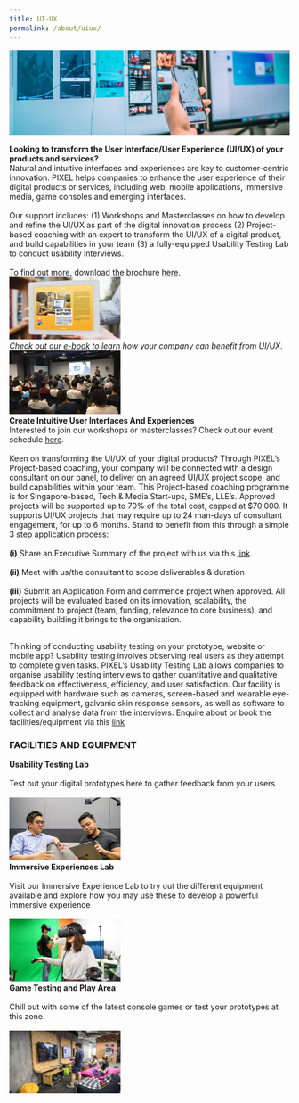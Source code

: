 ```yaml
---
title: UI-UX
permalink: /about/uiux/
---
```

![1](/images/ui-ux/UI-UX_Banner_1440-x-435-V4.png)

<div class="row">
  <div class="column4">
    <b>Looking to transform the User Interface/User Experience (UI/UX) of your products and services?</b><br><div class="spacer"> </div>
Natural and intuitive interfaces and experiences are key to customer-centric innovation. PIXEL helps companies to enhance the user experience of their digital products or services, including web, mobile applications, immersive media, game consoles and emerging interfaces.<br><br>
Our support includes: (1) Workshops and Masterclasses on how to develop and refine the UI/UX as part of the digital innovation process (2) Project-based coaching with an expert to transform the UI/UX of a digital product, and build capabilities in your team (3) a fully-equipped Usability Testing Lab to conduct usability interviews.<br><br>To find out more, download the brochure <a href="/files/PIXEL Brochure_UIUX.pdf" target="_blank">here</a>.

  </div>
  <div class="column5">
    <a href="/files/The_SME_Guide_to_DT_UIUX_DS-(FA).pdf" target="_blank"><img src="/images/design-thinking/04PIXELStarterKitImg.png" width="200"></a><br>
  <i>Check out our <a href="/files/The_SME_Guide_to_DT_UIUX_DS-(FA).pdf" target="_blank" >e-book</a> to learn how your company can benefit from UI/UX.</i><br>
  </div>
       </div>
<div class="row"><div class="spacer1"> </div></div>       
<div class="row">
  <div class="column4">
    <img src="/images/ui-ux/voiceinterface1.jpg" width="200">
  </div>
  <div class="column5">
    <b>Create Intuitive User Interfaces And Experiences</b><br>
    <div class="spacer"> </div>
    Interested to join our workshops or masterclasses? Check out our event schedule <a href="/events/">here</a>.<br><br>
         Keen on transforming the UI/UX of your digital products? Through PIXEL’s Project-based coaching, your company will be connected with a design consultant on our panel, to deliver on an agreed UI/UX project scope, and build capabilities within your team. This Project-based coaching programme is for Singapore-based, Tech & Media Start-ups, SME’s, LLE’s. Approved projects will be supported up to 70% of the total cost, capped at $70,000. It supports UI/UX projects that may require up to 24 man-days of consultant engagement, for up to 6 months. Stand to benefit from this through a simple 3 step application process: <br><br>
<b>(i)</b> Share an Executive Summary of the project with us via this <a href="https://go.gov.sg/pbcstandard" target="_blank">link</a>. <br><br><b>(ii)</b> Meet with us/the consultant to scope deliverables & duration <br><br><b>(iii)</b> Submit an Application Form and commence project when approved. All projects will be evaluated based on its innovation, scalability, the commitment to project (team, funding, relevance to core business), and capability building it brings to the organisation.<br><br>

Thinking of conducting usability testing on your prototype, website or mobile app? Usability testing involves observing real users as they attempt to complete given tasks. PIXEL’s Usability Testing Lab allows companies to organise usability testing interviews to gather quantitative and qualitative feedback on effectiveness, efficiency, and user satisfaction. Our facility is equipped with hardware such as cameras, screen-based and wearable eye-tracking equipment, galvanic skin response sensors, as well as software to collect and analyse data from the interviews. Enquire about or book the facilities/equipment via this <a href="https://go.gov.sg/utlabreq" target="_blank">link</a>
  </div></div>
<h3>FACILITIES AND EQUIPMENT</h3>
       
<div class="row">
  <div class="column">
    <div class="header"><b>Usability Testing Lab</b></div><br>
    <div class="para">Test out your digital prototypes here to gather feedback from your users</div><br>
         <img src="/images/facilities/facilities-and-equipment/User-Testing-Lab_630x355.png" width="200">
  </div>
  <div class="column">
    <div class="header"><b>Immersive Experiences Lab</b></div><br>
    <div class="para">Visit our Immersive Experience Lab to try out the different equipment available and explore how you may use these to develop a powerful immersive experience</div><br><img src="/images/facilities/facilities-and-equipment/Immersive-Experiences-Lab_630-x-355.png" width="200">
  </div>
  <div class="column">
    <div class="header"><b>Game Testing and Play Area</b></div><br>
    <div class="para">Chill out with some of the latest console games or test your prototypes at this zone.</div><br><img src="/images/facilities/facilities-and-equipment/IMG_8057-Playtest-area.jpg" width="200">
    </div>
       </div>

